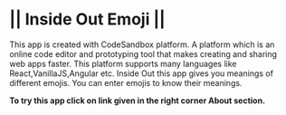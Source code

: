 # || Inside Out Emoji ||
This app is created with CodeSandbox platform. A platform which is an online code editor and prototyping tool that makes creating and sharing web apps faster.
This platform supports many languages like React,VanillaJS,Angular etc.
Inside Out this app gives you meanings of different emojis. You can enter emojis to know their meanings.

<b>To try this app click on link given in the right corner About section.</b>
